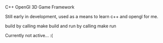 C++ OpenGl 3D Game Framework

Still early in development, used as a means to learn c++ and opengl for me.

build by calling make 
build and run by calling make run

Currently not active... :(
